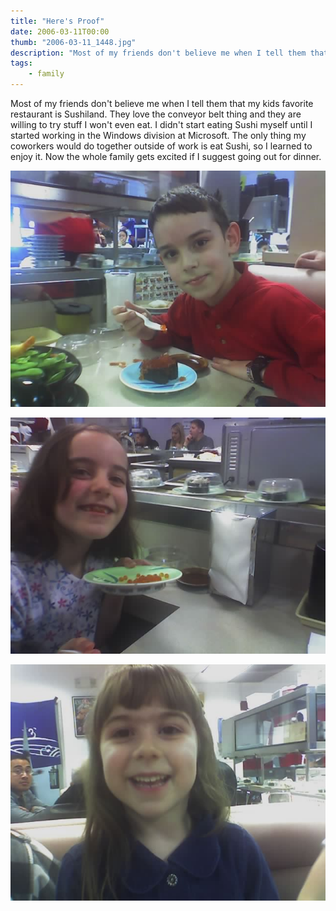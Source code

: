 ```yaml
---
title: "Here's Proof"
date: 2006-03-11T00:00
thumb: "2006-03-11_1448.jpg"
description: "Most of my friends don't believe me when I tell them that my kids favorite..."
tags: 
    - family
---
```


Most of my friends don't believe me when I tell them that my kids favorite restaurant is Sushiland. They love the conveyor belt thing and they are willing to try stuff I won't even eat. I didn't start eating Sushi myself until I started working in the Windows division at Microsoft. The only thing my coworkers would do together outside of work is eat Sushi, so I learned to enjoy it. Now the whole family gets excited if I suggest going out for dinner.

![2006-03-11_1454](/assets/img/2006-03-11_1454.jpg)

![2006-03-11_1455](/assets/img/2006-03-11_1455.jpg)

![2006-03-11_1456](/assets/img/2006-03-11_1456.jpg)
